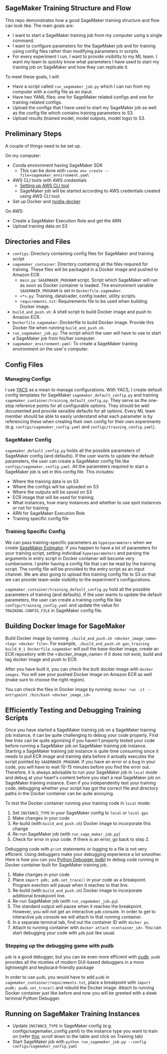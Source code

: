 ## SageMaker Training Structure and Flow

This repo demonstrates how a good SageMaker training structure and flow can look like.
The main goals are:
* I want to start a SageMaker training job from my computer using a single command.
* I want to configure parameters for the SageMaker job and for training using config files rather
than modifying parameters in scripts.
* For every experiment I run, I want to provide visibility to my ML team. I want my team to quickly
know what parameters I have used to start my training job on SageMaker and how they can replicate it.

To meet these goals, I will:
* Have a script called `run_sagemaker_job.py` which I can run from my computer with a config file as an input.
* Have two YAML files: one for SageMaker related configs and one for training-related configs.
* Upload the configs that I have used to start my SageMaker job as well as the config file which contains training
parameters to S3. 
* Upload results (trained model, model outputs, model logs) to S3.

## Preliminary Steps

A couple of things need to be set up.

On my computer:
* Conda environment having SageMaker SDK
  * This can be done with `conda env create --file=sagemaker_environment.yaml`
* AWS CLI tools with AWS credentials
  * [Setting up AWS CLI tool](https://docs.aws.amazon.com/cli/latest/userguide/install-cliv2.html)
  * SageMaker job will be started according to AWS credentials created using AWS CLI tool.
* Set up Docker and [nvidia-docker](https://docs.nvidia.com/datacenter/cloud-native/container-toolkit/install-guide.html#docker)

On AWS:
* Create a SageMaker Execution Role and get the ARN
* Upload training data on S3

## Directories and Files
* `configs`: Directory containing config files for SageMaker and training script
* `sagemaker_container`: Directory containing all the files required for training. 
These files will be packaged in a Docker image and pushed to Amazon ECR.
  * `main.py`: `SAGEMAKER_PROGRAM` script. Script which SageMaker will run as soon as Docker container is loaded. The 
environment variable `SAGEMAKER_PROGRAM` is set in `Dockerfile.sagemaker`.
  * `<*>.py`: Training, dataloader, config loader, utility scripts.
  * `requirements.txt`: Requirements file to be used when building Docker image.
* `build_and_push.sh`: A shell script to build Docker image and push to Amazon ECR.
* `Dockerfile.sagemaker`: Dockerfile to build Docker image. Provide this Docker file when running `build_and_push.sh`.
* `run_sagemaker_job.py`: The script which the user will have to use to start a SageMaker job from his/her computer.
* `sagemaker_environment.yaml`: To create a SageMaker training environment on the user's computer.

## Config Files

### Managing Configs

I use [YACS](https://github.com/rbgirshick/yacs) as a mean to manage configurations. With YACS, I create 
default config templates for SageMaker `sagemaker_default_config.py` and training `sagemaker_container/training_default_config.py`.
They serve as the one-stop reference points for all configurable options. They should be well documented and provide sensible 
defaults for all options. Every ML team member should be able to easily understand what each parameter is by referencing
these when creating their own config for their own experiments (e.g. `configs/sagemaker_config.yaml` and `configs/training_config.yaml`).


### SageMaker Config

`sagemaker_default_config.py` holds all the possible parameters of SageMaker config (and defaults). If the user wants
to update the default parameters, the user can create a SageMaker config file like `configs/sagemaker_config.yaml`. 
All the parameters required to start a SageMaker job is set in this config file. This includes:
* Where the training data is on S3
* Where the configs will be uploaded on S3
* Where the outputs will be saved on S3
* ECR image that will be used for training
* What instances, how many instances and whether to use spot instances or not for training
* ARN for SageMaker Execution Role
* Training specific config file

### Training Specific Config

We can pass training-specific parameters as `hyperparameters` when we create [SageMaker Estimator](https://sagemaker.readthedocs.io/en/stable/api/training/estimators.html#estimators).
If you happen to have a lot of parameters for your training script, setting individual `hyperparameters` and parsing the arguments in entry script in Docker container will become very cumbersome. 
I prefer having a config file that can be read by the training script. The config file will be provided to the entry script as an input channel.
We are also going to upload this training config file to S3 so that we can provide team-wide visibility to the experiment's configurations.

`sagemaker_container/training_default_config.py` hold all the possible parameters of training (and defaults). If the user wants
to update the default parameters, the user can create a training config file like `configs/training_config.yaml` and update
the value for `TRAINING.CONFIG_FILE` in SageMaker config file.

## Building Docker Image for SageMaker

Build Docker image by running `./build_and_push.sh <docker_image_name> <tag> <docker file>`.
For example, `./build_and_push.sh gan_training build_0_1 Dockerfile.sagemaker` will pull
the base docker image, create an ECR repository with the <docker_image_name> if it does not exist, 
build and tag docker image and push to ECR.

After you have built it, you can check the built docker image with `docker images`. You will
see your pushed Docker image on Amazon ECR as well (make sure to choose the right region).

You can check the files in Docker image by running:
`docker run -it --entrypoint /bin/bash <docker_image_id>`.

## Efficiently Testing and Debugging Training Scripts

Once you have started a SageMaker training job on a SageMaker training job instance, it can be quite challenging to debug your code properly.
First few tries can be quite agonizing if you haven't properly tested your code before running a SageMaker job on
SageMaker training job instance. Starting a SageMaker training job instance is quite time consuming since it needs to pull 
ECR image and training data before it actually executes the script pointed by `SAGEMAKER_PROGRAM`. If you have an error 
or a bug in your code, you will have to wait 10-15 minutes before you find the error out. 
Therefore, it is always advisable to run your SageMaker job in `local` mode and debug at your heart's 
content before you start a real SageMaker job on SageMaker training instance. Even if you 
independently test your training code, debugging whether your script has got the correct file and directory paths in the 
Docker container can be quite annoying.

To test the Docker container running your training code in `local` mode:
1. Set `INSTANCE_TYPE` in your SageMaker config to `local` or `local-gpu`
2. Make changes in your code
3. Re-build (with `build_and_push.sh`) Docker image to incorporate this change
4. Re-run SageMaker job (with `run_sage_maker_job.py`)
5. Check for error in your code. If there is an error, go back to step 2.

Debugging code with `print` statements or logging to a file is not very efficient. 
Using debuggers make your debugging experience a lot smoother. Here is how you
can you [Python Debugger (pdb)](https://docs.python.org/3/library/pdb.html) to debug
code running in Docker container built for SageMaker training job.

1. Make changes in your code
2. Place `import pdb; pdb.set_trace()` in your code as a breakpoint. Program exection will
pause when it reaches to that line.
3. Re-build (with `build_and_push.sh`) Docker image to incorporate additional breakpoint line.
4. Re-run SageMaker job (with `run_sagemaker_job.py`).
5. The standard output will pause when it reaches the breakpoint. However, you will
not get an interactive `pdb` console. In order to get to interactive `pdb` console we
will attach to that running container.
6. In a separate terminal tab, find out the container ID with `docker ps`.
7. Attach to running container with `docker attach <container_id>`. You can start
debugging your code with `pdb` just like usual.

### Stepping up the debugging game with pudb

`pdb` is a good debugger, but you can be even more efficient with [pudb](https://documen.tician.de/pudb/). `pudb` 
provides all the niceties of modern GUI-based debuggers in a more lightweight and keyboard-friendly package

In order to use `pudb`, you would have to add `pudb` in `sagemaker_container/requirements.txt`, place a breakpoint with
`import pudb; pudb.set_trace()` and rebuild the Docker image. Attach to running Docker container just like before
and now you will be greeted with a sleek terminal Python Debugger.

## Running on SageMaker Training Instances
* Update `INSTANCE_TYPE` in SageMaker config (e.g. configs/sagemaker_config.yaml) to the instance type 
you want to train on (refer [this](https://aws.amazon.com/sagemaker/pricing/); scroll down to the table and click on Training tab)
* Start SageMaker job with `python run_sagemaker_job.py --config configs/sagemaker_config.yaml`